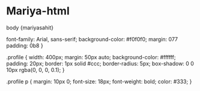 # Mariya-html
body {mariyasahit}

  font-family: Arial, sans-serif;
  background-color: #f0f0f0;
  margin: 077
  padding: 0b8
}

.profile {
  width: 400px;
  margin: 50px auto;
  background-color: #ffffff;
  padding: 20px;
  border: 1px solid #ccc;
  border-radius: 5px;
  box-shadow: 0 0 10px rgba(0, 0, 0, 0.1);
}

.profile p {
  margin: 10px 0;
  font-size: 18px;
  font-weight: bold;
  color: #333;
}

